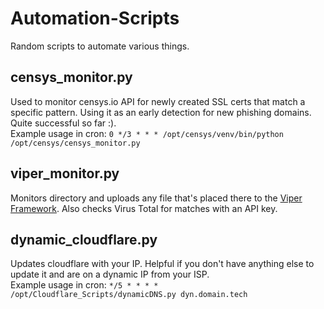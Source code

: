 # Automation-Scripts
Random scripts to automate various things.


## censys_monitor.py
Used to monitor censys.io API for newly created SSL certs that match a specific pattern. Using it as an early detection for new phishing domains. Quite successful so far :).<br>
Example usage in cron: `0 */3 * * * /opt/censys/venv/bin/python /opt/censys/censys_monitor.py`
    
## viper_monitor.py
Monitors directory and uploads any file that's placed there to the [Viper Framework](https://github.com/viper-framework/viper). Also checks Virus Total for matches with an API key.

## dynamic_cloudflare.py
Updates cloudflare with your IP. Helpful if you don't have anything else to update it and are on a dynamic IP from your ISP.<br>
Example usage in cron: `*/5 * * * * /opt/Cloudflare_Scripts/dynamicDNS.py dyn.domain.tech`
